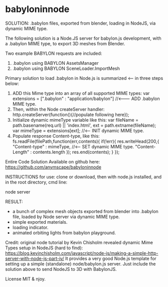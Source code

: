 # babyloninnode
SOLUTION: .babylon files, exported from blender, loading in NodeJS, via dynamic MIME type.

The following solution is a Node.JS server for babylon.js development, with a .babylon MIME type, to export 3D meshes from Blender.

Two example BABYLON requests are included:
   1) .babylon using BABYLON AssetsManager
   2) .babylon using BABYLON SceneLoader.ImportMesh
   
Primary solution to load .babylon in Node.js is summarized <-- in three steps below:

   1) ADD this Mime type into an array of all supported MIME types:
		var extensions = [".babylon" : "application/babylon"]                  //<--- ADD .babylon MIME type.
   2) Then, within the Node createServer handler:
        http.createServer(function(){//populate following here});
   3) Initialize dynamic mimeType variable like this:
        var fileName = path.basename(req.url) || 'index.html',
            ext = path.extname(fileName);
        var mimeType = extensions[ext];                                      //<-- INIT dynamic MIME type. 
   4) Populate response Content-type, like this:
		fs.readFile(filePath,function(err,contents){
			if(!err){
				res.writeHead(200,{
					"Content-type" : mimeType,                               //<-- SET dynamic MIME type.
					"Content-Length" : contents.length
				});
				res.end(contents);
			}
		});

Entire Code Solution Available on github here:
https://github.com/anymscape/babyloninnode

INSTRUCTIONS for use:
clone or download, then with node.js installed, and in the root directory, cmd line:

node server
   
RESULT:
 - a bunch of complex mesh objects exported from blender into .babylon file, loaded by Node server via dynamic MIME type.
 - simple exported materials.
 - loading indicator.
 - animated orbiting lights from babylon playground.
   
Credit: original node tutorial by Kevin Chisholm revealed dynamic Mime Types setup in NodeJS (hard to find):
https://blog.kevinchisholm.com/javascript/node-js/making-a-simple-http-server-with-node-js-part-iv/
It provides a very good Node.js template for setting up a simple (standalone) node/babylon.js server. 
Just include the solution above to send NodeJS to 3D with BabylonJS.


License MIT & njoy.